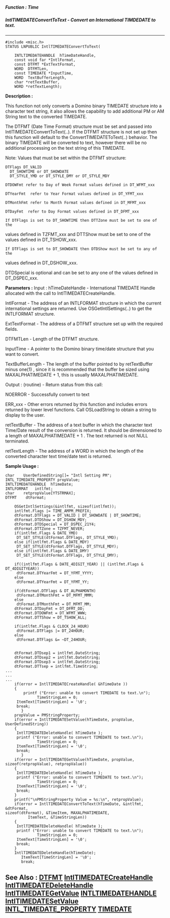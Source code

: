 ##### Function : Time
##### IntlTIMEDATEConvertToText - Convert an International TIMDEDATE to text.
---
```
#include <misc.h>
STATUS LNPUBLIC IntlTIMEDATEConvertToText(

	INTLTIMEDATEHANDLE  hTimeDateHandle,
	const void far *IntlFormat,
	const DTFMT *ExtTextFormat,
	WORD  DTFMTLen,
	const TIMEDATE *InputTime,
	WORD  TextBufferLength,
	char *retTextBuffer,
	WORD *retTextLength);
```
**Description :**

This function not only converts a Domino binary TIMEDATE structure into a 
character text string, it also allows the capability to add additional PM or AM 
String text to the converted TIMEDATE.

The DTFMT (Date Time Format) structure must be set and passed into 
IntlTIMEDATEConvertToText(..).  If the DTFMT structure is not set up then this 
function will default to the ConvertTIMEDATEToText(..) behavior.  The binary 
TIMEDATE will be converted to text, however there will be no additional 
processing on the text string of this TIMEDATE.

Note: Values that must be set within the DTFMT structure:

	DTFlags DT_VALID 
	  DT_SHOWTIME or DT_SHOWDATE
	  DT_STYLE_YMD or DT_STYLE_DMY or DT_STYLE_MDY

	DTDOWFmt refer to Day of Week Format values defined in DT_WFMT_xxx 

	DTYearFmt  refer to Year Format values defined in DT_YFMT_xxx

	DTMonthFmt refer to Month Format values defined in DT_MFMT_xxx

	DTDayFmt  refer to Day Format values defined in DT_DFMT_xxx

	If DTFlags is set to DT_SHOWTIME then DTTZone must be set to one of the 
values defined in TZFMT_xxx and DTTShow must be set to one of the  values 
defined in DT_TSHOW_xxx.

	If DTFlags is set to DT_SHOWDATE then DTDShow must be set to any of the 
values defined in DT_DSHOW_xxx.

DTDSpecial is optional and can be set to any one of the values defined in 
DT_DSPEC_xxx.




**Parameters :**
Input :
hTimeDateHandle  -  International TIMEDATE Handle allocated with the call to IntlTIMEDATECreateHandle.


IntlFormat  -  The address of an INTLFORMAT structure in which the current international settings are returned.  Use OSGetIntlSettings(..) to get the INTLFORMAT structure. 

ExtTextFormat  -  The address of a DTFMT structure set up with the required fields.

DTFMTLen  -  Length of the DTFMT structure.

InputTime  -  A pointer to the Domino binary time/date structure that you want to convert.

TextBufferLength  -  The length of the buffer pointed to by retTextBuffer minus one(1) , since it is recommended that the buffer be sized using MAXALPHATIMEDATE + 1, this is usually MAXALPHATIMEDATE.


Output :
(routine)  -  Return status from this call: 

NOERROR - Successfully convert to text

ERR_xxx - Other errors returned by this function and includes errors returned by lower level functions. Call OSLoadString to obtain a string to display to the user.


retTextBuffer  -  The address of a text buffer in which the character text Time/Date result of the conversion is returned.  It should be dimensioned to a length of MAXALPHATIMEDATE + 1 .  The text  returned is not NULL terminated.

retTextLength  -  The address of a WORD in which the length of the converted character text time/date text is returned.



**Sample Usage :**
```
char    UserDefinedString[]= "Intl Setting PM";
INTL_TIMEDATE_PROPERTY propValue;
INTLTIMEDATEHANDLE  hTimeDate;
INTLFORMAT   intlfmt;
char    retpropValue[YTSTRMAX];
DTFMT    dtFormat;

	OSGetIntlSettings(&intlfmt, sizeof(intlfmt));
	intlfmt.Flags |= TIME_AMPM_PREFIX;
	dtFormat.DTFlags = DT_VALID | DT_SHOWDATE | DT_SHOWTIME;
	dtFormat.DTDShow = DT_DSHOW_MDY;
	dtFormat.DTDSpecial = DT_DSPEC_21Y4;
	dtFormat.DTTZone = TZFMT_NEVER;
	if(intlfmt.Flags & DATE_YMD)
	 DT_SET_STYLE(dtFormat.DTFlags, DT_STYLE_YMD);
	else if(intlfmt.Flags & DATE_MDY)
	 DT_SET_STYLE(dtFormat.DTFlags, DT_STYLE_MDY);
	else if(intlfmt.Flags & DATE_DMY)
	 DT_SET_STYLE(dtFormat.DTFlags, DT_STYLE_DMY);

	if((intlfmt.Flags & DATE_4DIGIT_YEAR) || (intlfmt.Flags & 
DT_4DIGITYEAR))
	 dtFormat.DTYearFmt = DT_YFMT_YYYY;
	else
	 dtFormat.DTYearFmt = DT_YFMT_YY;

	if(dtFormat.DTFlags & DT_ALPHAMONTH)
	 dtFormat.DTMonthFmt = DT_MFMT_MMM;
	else
	 dtFormat.DTMonthFmt = DT_MFMT_MM;
	dtFormat.DTDayFmt = DT_DFMT_DD;
	dtFormat.DTDOWFmt = DT_WFMT_WWW;
	dtFormat.DTTShow = DT_TSHOW_ALL;

	if(intlfmt.Flags & CLOCK_24_HOUR)
	 dtFormat.DTFlags |= DT_24HOUR;
	else
	 dtFormat.DTFlags &= ~DT_24HOUR;


	dtFormat.DTDsep1 = intlfmt.DateString;
	dtFormat.DTDsep2 = intlfmt.DateString;
	dtFormat.DTDsep3 = intlfmt.DateString;
	dtFormat.DTTsep = intlfmt.TimeString;
...
...
...
	if(error = IntlTIMEDATECreateHandle( &hTimeDate ))
	{
        printf ("Error: unable to convert TIMEDATE to text.\n");
              TimeStringLen = 0;
	 ItemText[TimeStringLen] = '\0';
	 break;
       }
	propValue = PMStringProperty;
	if(error = IntlTIMEDATESetValue(hTimeDate, propValue, 
UserDefinedString))
	{
	 IntlTIMEDATEDeleteHandle( hTimeDate );
	 printf ("Error: unable to convert TIMEDATE to text.\n");
              TimeStringLen = 0;
	 ItemText[TimeStringLen] = '\0';
	 break;
       }
	if(error = IntlTIMEDATEGetValue(hTimeDate, propValue, 
sizeof(retpropValue), retpropValue))
	{
	 IntlTIMEDATEDeleteHandle( hTimeDate );
	 printf ("Error: unable to convert TIMEDATE to text.\n");
              TimeStringLen = 0;
	 ItemText[TimeStringLen] = '\0';
	 break;
	}
	printf("\nPMStringProperty Value = %s:\n", retpropValue);
	if(error = IntlTIMEDATEConvertToText(hTimeDate, &intlfmt, &dtFormat, 
sizeof(dtFormat), &TimeItem, MAXALPHATIMEDATE,
	      ItemText, &TimeStringLen))
	{
	 IntlTIMEDATEDeleteHandle( hTimeDate );
	 printf ("Error: unable to convert TIMEDATE to text.\n");
              TimeStringLen = 0;
	 ItemText[TimeStringLen] = '\0';
	 break;
	}
	IntlTIMEDATEDeleteHandle(hTimeDate);
       ItemText[TimeStringLen] = '\0';
       break;
```
**See Also :**
[DTFMT](/reference/Data/DTFMT)
[IntlTIMEDATECreateHandle](/reference/Func/IntlTIMEDATECreateHandle)
[IntlTIMEDATEDeleteHandle](/reference/Func/IntlTIMEDATEDeleteHandle)
[IntlTIMEDATEGetValue](/reference/Func/IntlTIMEDATEGetValue)
[INTLTIMEDATEHANDLE](/reference/Data/INTLTIMEDATEHANDLE)
[IntlTIMEDATESetValue](/reference/Func/IntlTIMEDATESetValue)
[INTL_TIMEDATE_PROPERTY](/reference/Data/INTL_TIMEDATE_PROPERTY)
[TIMEDATE](/reference/Data/TIMEDATE)
---

